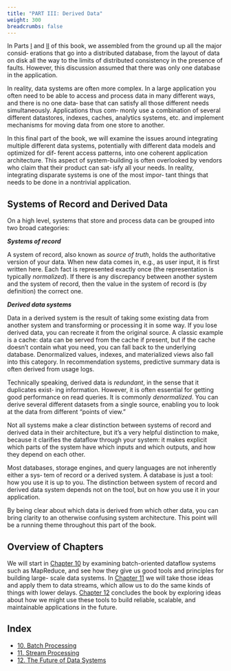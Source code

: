 ```yaml
---
title: "PART III: Derived Data"
weight: 300
breadcrumbs: false
---
```


In Parts [I](/en/part-i) and [II](/en/part-ii) of this book, we assembled from the ground up all the major consid‐ erations that go into a distributed database, from the layout of data on disk all the way to the limits of distributed consistency in the presence of faults. However, this discussion assumed that there was only one database in the application.

In reality, data systems are often more complex. In a large application you often need to be able to access and process data in many different ways, and there is no one data‐ base that can satisfy all those different needs simultaneously. Applications thus com‐ monly use a combination of several different datastores, indexes, caches, analytics systems, etc. and implement mechanisms for moving data from one store to another.

In this final part of the book, we will examine the issues around integrating multiple different data systems, potentially with different data models and optimized for dif‐ ferent access patterns, into one coherent application architecture. This aspect of system-building is often overlooked by vendors who claim that their product can sat‐ isfy all your needs. In reality, integrating disparate systems is one of the most impor‐ tant things that needs to be done in a nontrivial application.

## Systems of Record and Derived Data

On a high level, systems that store and process data can be grouped into two broad categories:



***Systems of record***

A system of record, also known as *source of truth*, holds the authoritative version of your data. When new data comes in, e.g., as user input, it is first written here. Each fact is represented exactly once (the representation is typically *normalized*). If there is any discrepancy between another system and the system of record, then the value in the system of record is (by definition) the correct one.

***Derived data systems***

Data in a derived system is the result of taking some existing data from another system and transforming or processing it in some way. If you lose derived data, you can recreate it from the original source. A classic example is a cache: data can be served from the cache if present, but if the cache doesn’t contain what you need, you can fall back to the underlying database. Denormalized values, indexes, and materialized views also fall into this category. In recommendation systems, predictive summary data is often derived from usage logs.



Technically speaking, derived data is *redundant*, in the sense that it duplicates exist‐ ing information. However, it is often essential for getting good performance on read queries. It is commonly *denormalized*. You can derive several different datasets from a single source, enabling you to look at the data from different “points of view.”

Not all systems make a clear distinction between systems of record and derived data in their architecture, but it’s a very helpful distinction to make, because it clarifies the dataflow through your system: it makes explicit which parts of the system have which inputs and which outputs, and how they depend on each other.

Most databases, storage engines, and query languages are not inherently either a sys‐ tem of record or a derived system. A database is just a tool: how you use it is up to you. The distinction between system of record and derived data system depends not on the tool, but on how you use it in your application.

By being clear about which data is derived from which other data, you can bring clarity to an otherwise confusing system architecture. This point will be a running theme throughout this part of the book.



## Overview of Chapters

We will start in [Chapter 10](/en/ch10) by examining batch-oriented dataflow systems such as MapReduce, and see how they give us good tools and principles for building large- scale data systems. In [Chapter 11](/en/ch11) we will take those ideas and apply them to data streams, which allow us to do the same kinds of things with lower delays. [Chapter 12](/en/ch12) concludes the book by exploring ideas about how we might use these tools to build reliable, scalable, and maintainable applications in the future.


## Index

- [10. Batch Processing](/en/ch10)
- [11. Stream Processing](/en/ch11)
- [12. The Future of Data Systems](/en/ch12)